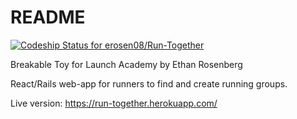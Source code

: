 # README

[![Codeship Status for erosen08/Run-Together](https://app.codeship.com/projects/0ea713f0-710c-0138-e0ec-42ebbe449eb9/status?branch=master)](https://app.codeship.com/projects/395351)

Breakable Toy for Launch Academy
by Ethan Rosenberg

React/Rails web-app for runners to find and create running groups.

Live version: https://run-together.herokuapp.com/
